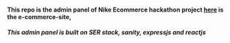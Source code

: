 #### This repo is the admin panel of Nike Ecommerce hackathon project <a href="https://uiux-hackathon-pink.vercel.app/">here</a> is the e-commerce-site, 

##### This admin panel is built on SER stack, sanity, expressjs and reactjs